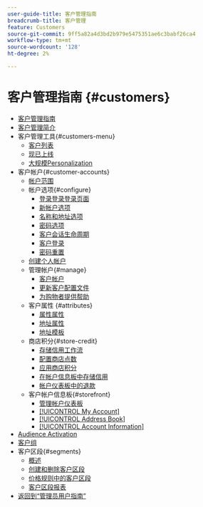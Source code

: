 ```yaml
---
user-guide-title: 客户管理指南
breadcrumb-title: 客户管理
feature: Customers
source-git-commit: 9ff5a82a4d3bd2b979e5475351ae6c3babf26ca4
workflow-type: tm+mt
source-wordcount: '128'
ht-degree: 2%

---
```



# 客户管理指南 {#customers}

+ [客户管理指南](guide-overview.md)
+ [客户管理简介](customers-introduction.md)
+ 客户管理工具{#customers-menu}
   + [客户列表](customers-all.md)
   + [现已上线](now-online.md)
   + [大规模Personalization](personalize-scale.md)
+ 客户帐户{#customer-accounts}
   + [帐户范围](customer-account-scope.md)
   + 帐户选项{#configure}
      + [登录登录登录页面](login-landing-page.md)
      + [新帐户选项](account-options-new.md)
      + [名称和地址选项](name-address-options.md)
      + [密码选项](password-options.md)
      + [客户会话生命周期](customer-online-options.md)
      + [客户登录](customer-sign-in.md)
      + [密码重置](password-reset.md)
   + [创建个人帐户](account-create.md)
   + 管理帐户{#manage}
      + [客户帐户](manage-account.md)
      + [更新客户配置文件](update-account.md)
      + [为购物者提供帮助](login-as-customer.md)
   + 客户属性 {#attributes}
      + [属性属性](attribute-properties.md)
      + [地址属性](address-attributes.md)
      + [地址模板](address-templates.md)
   + 商店积分{#store-credit}
      + [存储信用工作流](store-credit.md)
      + [配置商店点数](credit-configure.md)
      + [应用商店积分](store-credit-using.md)
      + [在帐户信息板中存储信用](account-dashboard-store-credit.md)
      + [帐户仪表板中的退款](refunds-customer-account.md)
   + 客户帐户信息板{#storefront}
      + [管理帐户仪表板](account-dashboard.md)
      + [[!UICONTROL My Account]](account-dashboard-my-account.md)
      + [[!UICONTROL Address Book]](account-dashboard-address-book.md)
      + [[!UICONTROL Account Information]](account-dashboard-account-information.md)
+ [Audience Activation](audience-activation.md)
+ [客户组](customer-groups.md)
+ 客户区段{#segments}
   + [概述](customer-segments.md)
   + [创建和删除客户区段](customer-segment-create.md)
   + [价格规则中的客户区段](customer-segment-price-rule.md)
   + [客户区段报表](customer-segment-reports.md)
+ [返回到“管理员用户指南”](https://experienceleague.adobe.com/zh-hans/docs/commerce-admin/user-guides/home)

